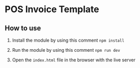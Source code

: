 # POS Invoice Template

## How to use

1. Install the module by using this comment `npm install`

2. Run the module by using this comment `npm run dev`

3. Open the `index.html` file in the browser with the live server
